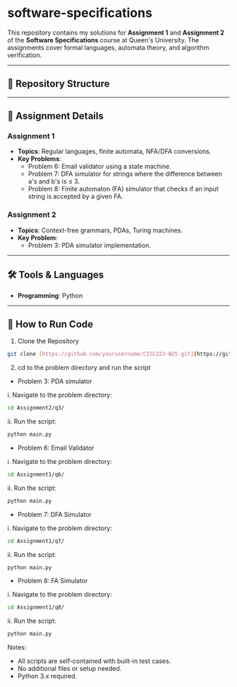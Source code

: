 # software-specifications

This repository contains my solutions for **Assignment 1** and **Assignment 2** of the **Software Specifications** course at Queen's University. The assignments cover formal languages, automata theory, and algorithm verification.

---

## 📂 Repository Structure


---

## 📝 Assignment Details

### **Assignment 1**
- **Topics**: Regular languages, finite automata, NFA/DFA conversions.
- **Key Problems**:
  - Problem 6: Email validator using a state machine.
  - Problem 7: DFA simulator for strings where the difference between a's and b's is ≤ 3.
  - Problem 8: Finite automaton (FA) simulator that checks if an input string is accepted by a given FA.

### **Assignment 2**
- **Topics**: Context-free grammars, PDAs, Turing machines.
- **Key Problem**:
  - Problem 3: PDA simulator implementation.

---

## 🛠 Tools & Languages
- **Programming**: Python
---

## 🚀 How to Run Code

1. Clone the Repository
```bash
git clone [https://github.com/yourusername/CISC223-W25.git](https://github.com/johnnietse/software-specifications.git)
```

2. cd to the problem directory and run the script

- Problem 3: PDA simulator

i. Navigate to the problem directory:

```bash 
cd Assignment2/q3/
```

ii. Run the script:

```bash
python main.py
```

- Problem 6: Email Validator
  
i. Navigate to the problem directory:

```bash 
cd Assignment1/q6/
```

ii. Run the script:

```bash
python main.py
```

- Problem 7: DFA Simulator
  
i. Navigate to the problem directory:
```bash
cd Assignment1/q7/
```

ii. Run the script:
```bash
python main.py
```

- Problem 8: FA Simulator

i. Navigate to the problem directory:

```bash
cd Assignment1/q8/
```

ii. Run the script:

```bash
python main.py
```

Notes:
- All scripts are self-contained with built-in test cases.
- No additional files or setup needed.
- Python 3.x required.
